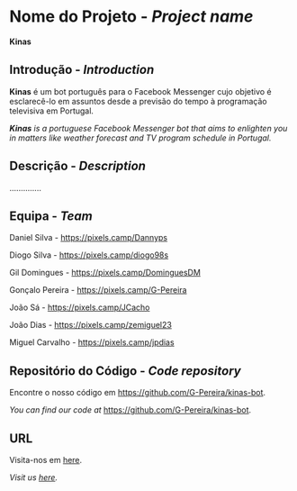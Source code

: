 # Nome do Projeto - _Project name_

  **Kinas**
  
## Introdução -  _Introduction_

**Kinas** é um bot português para o Facebook Messenger cujo objetivo é esclarecê-lo em assuntos desde a previsão do tempo à programação televisiva em Portugal.

_**Kinas** is a portuguese Facebook Messenger bot that aims to enlighten you in matters like weather forecast and TV program schedule in Portugal._

## Descrição -  _Description_



..............



## Equipa - _Team_

 Daniel Silva - https://pixels.camp/Dannyps
 
 Diogo Silva - https://pixels.camp/diogo98s
 
 Gil Domingues - https://pixels.camp/DominguesDM
 
 Gonçalo Pereira - https://pixels.camp/G-Pereira
 
 João Sá - https://pixels.camp/JCacho
 
 João Dias - https://pixels.camp/zemiguel23
 
 Miguel Carvalho - https://pixels.camp/jpdias
 

## Repositório do Código  -  _Code repository_

 Encontre o nosso código em https://github.com/G-Pereira/kinas-bot.

 _You can find our code at_ https://github.com/G-Pereira/kinas-bot.
 

## URL 

 Visita-nos em [here](https://www.facebook.com/KinasBot/).

 _Visit us [here](https://www.facebook.com/KinasBot/)._

